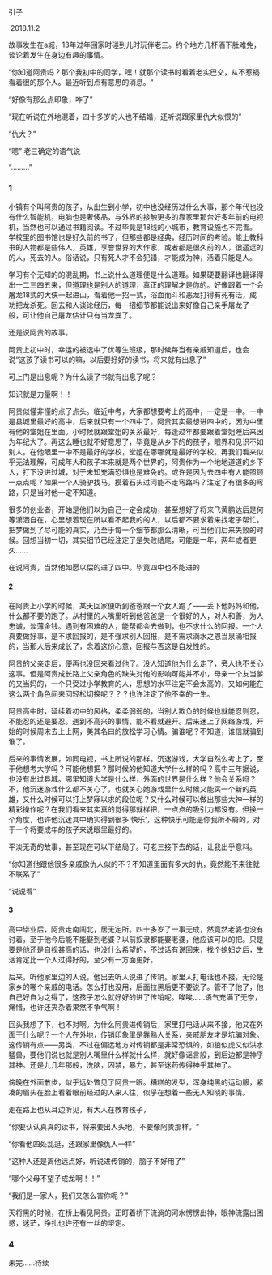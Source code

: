 引子

​                                                                                                                                                                      2018.11.2

故事发生在a城，13年过年回家时碰到儿时玩伴老三。约个地方几杯酒下肚难免，谈论着发生在身边有趣的事情。



“你知道阿贵吗？那个我初中的同学，嘿！就那个读书时看着老实巴交，从不惹祸看着很的那个人。最近听到点有意思的消息。“

“好像有那么点印象，咋了”

“现在听说在外地混着，四十多岁的人也不结婚，还听说跟家里仇大似恨的”

“仇大？”

“嗯”   老三确定的语气说

“.........”



### 1

 小镇有个叫阿贵的孩子，从出生到小学，初中也没经历过什么大事，那个年代也没有什么智能机，电脑也是奢侈品，与外界的接触更多的靠家里那台好多年前的电视机，当然也可以通过书籍阅读。不过毕竟是18线的小城市，教育设施也不完善。学校里的图书馆也是好久前的书了，但那些都是经典，经历时间的考验。能上教科书的人物都是些伟人，英雄，享誉世界的大作家，或者都是很久前的人，很遥远的的人，死去的人。俗话说，只有死人才不会犯错，才能成为神，活着只能是人。

学习有个无知的的混乱期，书上说什么道理便是什么道理。如果硬要翻译也翻译得出一二三四五来，但道理也是别人的道理，真正的理解才是你的。好像跟着一个会屠龙18式的大侠一起进山，看着他一招一式，浴血而斗和恶龙打得有死有活，成功把龙杀死。回去和人谈论经历，每一招细节都能说出来好像自己亲手屠龙了一般，可让他自己屠龙估计只有当龙粪了。

还是说阿贵的故事。

阿贵上初中时，幸运的被选中了优等生班级，那时候每当有亲戚知道后，也会说“这孩子读书可以的嘛，以后要好好的读书，将来就有出息了”

可上门是出息呢？为什么读了书就有出息了呢？

知识就是力量啊！！

阿贵似懂非懂的点了点头。临近中考，大家都想要考上的高中，一定是一中。一中是县城里最好的高中，后来就只有一个四中了。阿贵其实最想进四中的，因为中里有他的堂姐在里面。小时候就跟堂姐的关系最好，每逢过年都要跟着堂姐睡后来因为年纪大了。再这么睡也就不好意思了，毕竟是从乡下的的孩子，眼界和见识不如别人。在他眼里一中不是最好的学校，堂姐在哪哪就是最好的学校。再我们看来似乎无法理解，可成年人和孩子本来就是两个世界的，阿贵作为一个地地道道的乡下人，打下没进过城，对于未知充满恐惧也是难免的。或许是因为去四中有人能照顾一点点呢？如果一个人骑驴找马，摸着石头过河能不走弯路吗？注定了有很多的弯路，只是当时他一定不知道。

很多的创业者，开始是他们以为自己一定会成功，甚至想好了将来飞黄鹏达后是何等潇洒自在，心里想着现在所以看不起我的的人，以后都不要求着来找老子帮忙。把梦做到了尽可能的真实，乃至于每一个细节都那么清晰，可当他们后来失败的时候。回想当初一切，其实细节已经注定了是失败结尾，可能是一年，两年或者更久……

在说阿贵，当然他如愿以偿的进了四中。毕竟四中也不能进的



####  2

在阿贵上小学的时候，某天回家便听到爸爸跟一个女人跑了——丢下他妈妈和他，什么都不要的跑了。从村里的人嘴里听到他爸爸是一个很好的人，对人和善，为人忠诚，淡薄金钱。遇到有困难的人，能帮都会去做到，也不求什么的回报。一个人真要做好事，是不求回报的，是不强求别人回报，是不需求滴水之恩当泉涌相报的，当那人后来成长了，念着这份心意，回报与否这是自发性的。

阿贵的父亲走后，便再也没回来看过他了。没人知道他为什么走了，旁人也不关心这事。但是阿贵成长路上父亲角色的缺失对他的影响可能并不小，母亲一个友当爹的又当妈的，一个只受过小学教育的人，思想的水平注定不会太高的，又如何能在这么两个角色间来回轻松切换呢？？？也许注定了他不幸的一生。



阿贵高中时，延续着初中的风格，柔柔弱弱的，当别人欺负的时候也就能忍则忍，不能忍的还是要忍。遇到不高兴的事情，能不看就避开。后来迷上了网络游戏，开始的时候周末去上上网，美其名曰的放松学习心情。骗谁呢？不知道，谁信就骗到谁了。

后来的事情发展，如同电视，书上所说的那样。沉迷游戏，大学自然么考上了，至于他想考大学吗？可能他想把？那时候的他知道大学什么样的吗？高中三年据说，也没有出过县城。哪里知道大学是什么样，外面的世界是什么样？他会关系吗？不，他沉迷游戏什么都不关心了，也就关心她游戏里什么时候又能买一个新的英雄，又什么时候可以打上梦寐以求的段位呢？又什么时候可以做出那些大神一样的精彩操作呢？在我们看来其实真的觉得那就样把，一点点的吸引力都没有。但换一个角度，也许他沉迷其中确实得到很多‘快乐’，这种快乐可能是你我所不屑的，对于一个将要成年的孩子来说眼里最好的。

平淡无奇的故事，甚至现在可以下结局了。可老三接下去的话，让我出乎意料。



“你知道他跟他很多亲戚像仇人似的不？不知道里面有多大的仇，竟然能不来往就不联系了”

“说说看”

#### 3

高中毕业后，阿贵走南闯北，居无定所。四十多岁了一事无成，然竟然老婆也没有讨着，至于他今后能不能娶到老婆？以前奴隶都能娶老婆，他应该可以的把。只是要是他还是自视甚高的话，也没什么希望的，不过话有说回来，找个媳妇之后，生活肯定比一个人过得好的，至少有一方面更好。

后来，听他家里边的人说，他出去听人说进了传销。家里人打电话也不接，无论是家乡的哪个亲戚的电话。怎么打也没用，后面拉黑后更不要说了。管不了他了，他自己好自为之得了，这孩子怎么就好好的进了传销呢。唉唉......语气充满了无奈，痛惜，也许还夹杂着果然不争气啊！

回头我想了下，也不对啊。为什么阿贵进传销后，家里打电话从来不接，他又在外面干什么呢？一个人在外地，传销印象里是靠熟人关系，亲戚朋友才是坑骗对象。这传销有点——另类，不过在偏远地方对传销都是非常恐惧的，如狼似虎又似洪水猛兽，要他们说也就是别人嘴里什么样就什么样，就好像谣言般，到后边都是神乎其神。还是九几年那般，洗脑，囚禁，暴力，甚至迷药传得神乎其神了。

傍晚在外面散步，似乎远处瞥见了阿贵一眼。糟糕的发型，浑身纯黑的运动服，紧凑的眉头在脸上看着眼前经过的人来人往，似乎在想着一些无人知晓的事情。

走在路上也从耳边听见，有大人在教育孩子，

“你要认认真真的读书，将来要出人头地，不要像阿贵那样。“

“你看他四处乱逛，还跟家里像仇人一样”

“这种人还是离他远点好，听说进传销的，脑子不好用了”

“哪个父母不望子成龙啊！！”

“我们是一家人，我们又怎么害你呢？”

天将黑的时候，在桥上看见阿贵。正盯着桥下流淌的河水愣愣出神，眼神流露出困惑，迷茫，挣扎也许还有一丝的坚定。



### 4

未完……待续